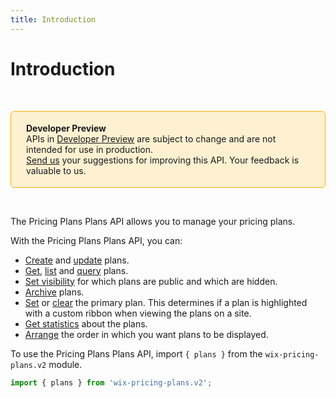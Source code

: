 ```yaml
---
title: Introduction
---
```


# Introduction
&nbsp;

<div style="background-color: #FEF1D1; padding: 18px 24px; border-radius: 6px; border: 1px solid #FDB10C; box-sizing: border-box; display: inline-block">
    <b>Developer Preview</b>
    <br/>
    <span>APIs in <a href="https://www.wix.com/velo/reference/api-overview/developer-preview">Developer Preview</a> are subject to change and are not intended for use in production.<br/><a href="mailto:velo-preview-feedback@wix.com">Send us</a> your suggestions for improving this API. Your feedback is valuable to us.</span>
</div>  

&nbsp;



The Pricing Plans Plans API allows you to manage your pricing plans. 

With the Pricing Plans Plans API, you can:
- [Create](wix-pricing-plans-v2/plans/createplan) and [update](wix-pricing-plans-v2/plans/updateplan) plans.
- [Get](wix-pricing-plans-v2/plans/getplan), [list](wix-pricing-plans-v2/plans/listplans) and [query](wix-pricing-plans-v2/plans/querypublicplans) plans. 
- [Set visibility](wix-pricing-plans-v2/plans/setplanvisibility) for which plans are public and which are hidden.
- [Archive](archivePlan) plans.
- [Set](wix-pricing-plans-v2/plans/makeplanprimary) or [clear](wix-pricing-plans-v2/plans/clearprimary) the primary plan. This determines if a plan is highlighted with a custom ribbon when viewing the plans on a site.
- [Get statistics](wix-pricing-plans-v2/plans/getplanstats) about the plans.
- [Arrange](arrangeplans) the order in which you want plans to be displayed. 


To use the Pricing Plans Plans API, import `{ plans }` from the `wix-pricing-plans.v2` module. 

```javascript
import { plans } from 'wix-pricing-plans.v2';
```

